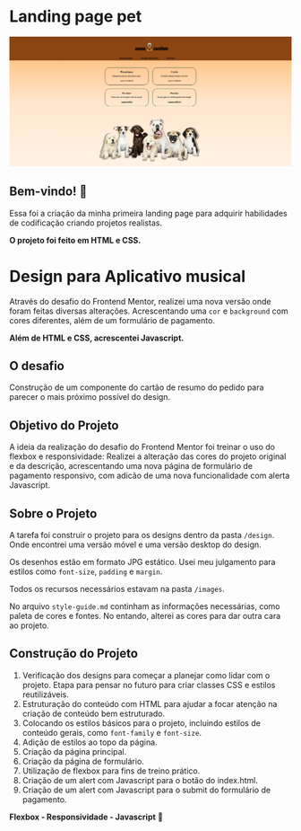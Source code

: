 # Landing page pet 

![Design preview Landing page](./design/desktop-index.png)

## Bem-vindo! 👋

Essa foi a criação da minha primeira landing page para adquirir habilidades de codificação criando projetos realistas.

**O projeto foi feito em HTML e CSS.**

# Design para Aplicativo musical 

Através do desafio do Frontend Mentor, realizei uma nova versão onde foram feitas diversas alterações. Acrescentando uma `cor` e `background` com cores diferentes, além de um formulário de pagamento.

**Além de HTML e CSS, acrescentei Javascript.**

## O desafio

Construção de um componente do cartão de resumo do pedido  para parecer o mais próximo possível do design.

## Objetivo do Projeto

A ideia da realização do desafio do Frontend Mentor foi treinar o uso do flexbox e responsividade: Realizei a alteração das cores do projeto original e da descrição, acrescentando uma nova página de formulário de pagamento responsivo, com adicão de uma nova funcionalidade com alerta Javascript.

## Sobre o Projeto

A tarefa foi construir o projeto para os designs dentro da pasta `/design`. Onde encontrei uma versão móvel e uma versão desktop do design.

Os desenhos estão em formato JPG estático. Usei meu julgamento para estilos como `font-size`, `padding` e `margin`.

Todos os recursos necessários estavam na pasta `/images`. 

No arquivo `style-guide.md` continham as informações necessárias, como paleta de cores e fontes. No entando, alterei as cores para dar outra cara ao projeto. 

## Construção do Projeto

1. Verificação dos designs para começar a planejar como lidar com o projeto. Etapa para pensar no futuro para criar classes CSS e estilos reutilizáveis. 
2. Estruturação do conteúdo com HTML para ajudar a focar atenção na criação de conteúdo bem estruturado.
3. Colocando os estilos básicos para o projeto, incluindo estilos de conteúdo gerais, como `font-family` e `font-size`.
4. Adição de estilos ao topo da página.
5. Criação da página principal.
6. Criação da página de formulário.
7. Utilização de flexbox para fins de treino prático. 
8. Criação de um alert com Javascript para o botão do index.html.
9. Criação de um alert com Javascript para o submit do formulário de pagamento. 

**Flexbox - Responsividade - Javascript** 🚀
